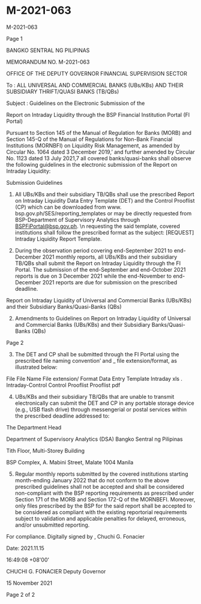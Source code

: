 # M-2021-063

M-2021-063

Page 1

BANGKO SENTRAL NG PILIPINAS

MEMORANDUM NO. M-2021-063

OFFICE OF THE DEPUTY GOVERNOR FINANCIAL SUPERVISION SECTOR

To : ALL UNIVERSAL AND COMMERCIAL BANKS (UBs/KBs) AND THEIR SUBSIDIARY THRIFT/QUASI BANKS (TB/QBs)

Subject : Guidelines on the Electronic Submission of the

Report on Intraday Liquidity through the BSP Financial Institution Portal (Fl Portal)

Pursuant to Section 145 of the Manual of Regulation for Banks (MORB) and Section 145-Q of the Manual of Regulations for Non-Bank Financial Institutions (MORNBFI) on Liquidity Risk Management, as amended by Circular No. 1064 dated 3 December 2019,’ and further amended by Circular No. 1123 dated 13 July 2021,7 all covered banks/quasi-banks shall observe the following guidelines in the electronic submission of the Report on Intraday Liquidity:

Submission Guidelines

1. All UBs/KBs and their subsidiary TB/QBs shall use the prescribed Report on Intraday Liquidity Data Entry Template (DET) and the Control Prooflist (CP) which can be downloaded from www. bsp.gov.ph/SES/reporting_templates or may be directly requested from BSP-Department of Supervisory Analytics through BSPFiPortal@bsp.gov.ph. \n requesting the said template, covered institutions shall follow the prescribed format as the subject: [REQUEST] Intraday Liquidity Report Template.

2. During the observation period covering end-September 2021 to end-December 2021 monthly reports, all UBs/KBs and their subsidiary TB/QBs shall submit the Report on Intraday Liquidity through the FI Portal. The submission of the end-September and end-October 2021 reports is due on 3 December 2021 while the end-November to end-December 2021 reports are due for submission on the prescribed deadline.

Report on Intraday Liquidity of Universal and Commercial Banks (UBs/KBs) and their Subsidiary Banks/Quasi-Banks (QBs)

2. Amendments to Guidelines on Report on Intraday Liquidity of Universal and Commercial Banks (UBs/KBs) and their Subsidiary Banks/Quasi-Banks (QBs)

Page 2

3. The DET and CP shall be submitted through the FI Portal using the prescribed file naming convention’ and _ file extension/format, as illustrated below:

File File Name File extension/ Format Data Entry Template Intraday xls . Intraday-Control Control Prooflist Prooflist pdf

4. UBs/KBs and their subsidiary TB/QBs that are unable to transmit electronically can submit the DET and CP in any portable storage device (e.g., USB flash drive) through messengerial or postal services within the prescribed deadline addressed to:

The Department Head

Department of Supervisory Analytics (DSA) Bangko Sentral ng Pilipinas

Tith Floor, Multi-Storey Building

BSP Complex, A. Mabini Street, Malate 1004 Manila

5. Regular monthly reports submitted by the covered institutions starting month-ending January 2022 that do not conform to the above prescribed guidelines shall not be accepted and shall be considered non-compliant with the BSP reporting requirements as prescribed under Section 171 of the MORB and Section 172-Q of the MORNBEFI. Moreover, only files prescribed by the BSP for the said report shall be accepted to be considered as compliant with the existing reportorial requirements subject to validation and applicable penalties for delayed, erroneous, and/or unsubmitted reporting.

For compliance. Digitally signed by , Chuchi G. Fonacier

Date: 2021.11.15

16:49:08 +08'00'

CHUCHI G. FONACIER Deputy Governor

15 November 2021

Page 2 of 2